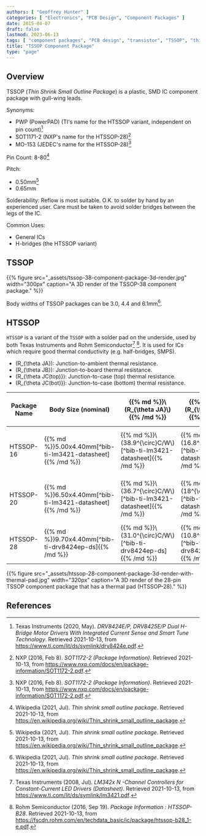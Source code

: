 ```yaml
---
authors: [ "Geoffrey Hunter" ]
categories: [ "Electronics", "PCB Design", "Component Packages" ]
date: 2015-04-07
draft: false
lastmod: 2023-06-13
tags: [ "component packages", "PCB design", "transistor", "TSSOP", "thin scale small-outline package", "HTSSOP" ]
title: "TSSOP Component Package"
type: "page"
---
```


## Overview

TSSOP (_Thin Shrink Small Outline Package_) is a plastic, SMD IC component package with gull-wing leads.

Synonyms:

* PWP (PowerPAD) (TI's name for the HTSSOP variant, independent on pin count)[^bib-ti-drv8424ep-ds]
* SOT1171-2 (NXP's name for the HTSSOP-28)[^bib-nxp-sot1172-2-pack-info]
* MO-153 (JEDEC's name for the HTSSOP-28)[^bib-nxp-sot1172-2-pack-info]

Pin Count: 8-80[^bib-wikipedia-tssop]

Pitch:

* 0.50mm[^bib-wikipedia-tssop]
* 0.65mm

Solderability: Reflow is most suitable. O.K. to solder by hand by an experienced user. Care must be taken to avoid solder bridges between the legs of the IC.

Common Uses:

* General ICs
* H-bridges (the HTSSOP variant)

## TSSOP

{{% figure src="_assets/tssop-38-component-package-3d-render.jpg" width="300px" caption="A 3D render of the TSSOP-38 component package." %}}

Body widths of TSSOP packages can be 3.0, 4.4 and 6.1mm[^bib-wikipedia-tssop].

## HTSSOP

`HTSSOP` is a variant of the `TSSOP` with a solder pad on the underside, used by both Texas Instruments and Rohm Semiconductor[^bib-ti-lm3421-datasheet] [^bib-rohm-htssop]. It is used for ICs which require good thermal conductivity (e.g. half-bridges, SMPS).

* \(R_{\theta JA}\): Junction-to-ambient thermal resistance.
* \(R_{\theta JB}\): Junction-to-board thermal resistance.
* \(R_{\theta JC(top)}\): Junction-to-case (top) thermal resistance.
* \(R_{\theta JC(bot)}\): Junction-to-case (bottom) thermal resistance.

<table>
  <thead>
    <tr>
      <th>Package Name</th>
      <th width="100">Body Size (nominal)</th>
      <th width="100">{{% md %}}\(R_{\theta JA}\){{% /md %}}</th>
      <th width="100">{{% md %}}\(R_{\theta JB}\){{% /md %}}</th>
      <th width="100">{{% md %}}\(R_{\theta JC(top)}\){{% /md %}}</th>
      <th width="100">{{% md %}}\(R_{\theta JC(bot)}\){{% /md %}}</th>
    </tr>
  </thead>
  <tbody>
    <tr>
      <td>HTSSOP-16</td>
      <td>{{% md %}}5.00x4.40mm[^bib-ti-lm3421-datasheet]{{% /md %}}</td>
      <td>{{% md %}}\(38.9^{\circ}C/W\)[^bib-ti-lm3421-datasheet]{{% /md %}}</td>
      <td>{{% md %}}\(16.8^{\circ}C/W\)[^bib-ti-lm3421-datasheet]{{% /md %}}</td>
      <td>{{% md %}}\(23.1^{\circ}C/W\)[^bib-ti-lm3421-datasheet]{{% /md %}}</td>
      <td>{{% md %}}\(1.7^{\circ}C/W\)[^bib-ti-lm3421-datasheet]{{% /md %}}</td>
    </tr>
    <tr>
      <td>HTSSOP-20</td>
      <td>{{% md %}}6.50x4.40mm[^bib-ti-lm3421-datasheet]{{% /md %}}</td>
      <td>{{% md %}}\(36.7^{\circ}C/W\)[^bib-ti-lm3421-datasheet]{{% /md %}}</td>
      <td>{{% md %}}\(18^{\circ}C/W\)[^bib-ti-lm3421-datasheet]{{% /md %}}</td>
      <td>{{% md %}}\(21.5^{\circ}C/W\)[^bib-ti-lm3421-datasheet]{{% /md %}}</td>
      <td>{{% md %}}\(1.9^{\circ}C/W\)[^bib-ti-lm3421-datasheet]{{% /md %}}</td>
    </tr>
    <tr>
      <td>HTSSOP-28</td>
      <td>{{% md %}}9.70x4.40mm[^bib-ti-drv8424ep-ds]{{% /md %}}</td>
      <td>{{% md %}}\(31.0^{\circ}C/W\)[^bib-ti-drv8424ep-ds]{{% /md %}}</td>
      <td>{{% md %}}\(10.8^{\circ}C/W\)[^bib-ti-drv8424ep-ds]{{% /md %}}</td>
      <td>{{% md %}}\(25.2 ^{\circ}C/W\)[^bib-ti-drv8424ep-ds]{{% /md %}}</td>
      <td>{{% md %}}\(3.3^{\circ}C/W\)[^bib-ti-drv8424ep-ds]{{% /md %}}</td>
    </tr>
  </tbody>
</table>

{{% figure src="_assets/htssop-28-component-package-3d-render-with-thermal-pad.jpg" width="320px" caption="A 3D render of the 28-pin TSSOP component package that has a thermal pad (HTSSOP-28)." %}}

## References

[^bib-ti-lm3421-datasheet]: Texas Instruments (2008, Jul). _LM342x N -Channel Controllers for Constant-Current LED Drivers (Datasheet)_. Retrieved 2021-10-13, from https://www.ti.com/lit/ds/symlink/lm3421.pdf.
[^bib-nxp-sot1172-2-pack-info]: NXP (2016, Feb 8). _SOT1172-2 (Package Information)_. Retrieved 2021-10-13, from https://www.nxp.com/docs/en/package-information/SOT1172-2.pdf.
[^bib-ti-drv8424ep-ds]: Texas Instruments (2020, May). _DRV8424E/P, DRV8425E/P Dual H-Bridge Motor Drivers With Integrated Current Sense
and Smart Tune Technology_. Retrieved 2021-10-13, from https://www.ti.com/lit/ds/symlink/drv8424e.pdf.
[^bib-wikipedia-tssop]: Wikipedia (2021, Jul). _Thin shrink small outline package_. Retrieved 2021-10-13, from https://en.wikipedia.org/wiki/Thin_shrink_small_outline_package.
[^bib-rohm-htssop]: Rohm Semiconductor (2016, Sep 19). _Package Information : HTSSOP-B28_. Retrieved 2021-10-13, from https://fscdn.rohm.com/en/techdata_basic/ic/package/htssop-b28_1-e.pdf.
